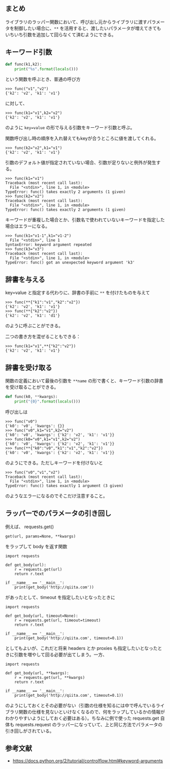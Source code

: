## まとめ

ライブラリのラッパー関数において、呼び出し元からライブラリに渡すパラメータを制御したい場合に、`**` を活用すると、渡したいパラメータが増えてきてもいちいち引数を追加して回らなくて済むようにできる。

## キーワード引数

```py
def func(k1,k2):
    print("%s".format(locals()))
```

という関数を呼ぶとき、普通の呼び方

```pycons
>>> func("v1","v2")
{'k2': 'v2', 'k1': 'v1'}
```

に対して、

```pycons
>>> func(k1="v1",k2="v2")
{'k2': 'v2', 'k1': 'v1'}
```

のように `key=value` の形で与える引数をキーワード引数と呼ぶ。

関数呼び出し時の順序を入れ替えてもkeyが合うところに値を渡してくれる。

```pycons
>>> func(k2="v2",k1="v1")
{'k2': 'v2', 'k1': 'v1'}
```

引数のデフォルト値が指定されていない場合、引数が足りないと例外が発生する。

```pycons
>>> func(k1="v1")
Traceback (most recent call last):
  File "<stdin>", line 1, in <module>
TypeError: func() takes exactly 2 arguments (1 given)
>>> func(k2="v2")
Traceback (most recent call last):
  File "<stdin>", line 1, in <module>
TypeError: func() takes exactly 2 arguments (1 given)
```

キーワードが重複した場合とか、引数名で使われていないキーワードを指定した場合はエラーになる。

```pycons
>>> func(k1="v1-1",k1="v1-2")
  File "<stdin>", line 1
SyntaxError: keyword argument repeated
>>> func(k3="v3")
Traceback (most recent call last):
  File "<stdin>", line 1, in <module>
TypeError: func() got an unexpected keyword argument 'k3'
```

## 辞書を与える

key=value と指定する代わりに、辞書の手前に `**` を付けたものを与えて

```pycons
>>> func(**{"k1":"v1","k2":"v2"})
{'k2': 'v2', 'k1': 'v1'}
>>> func(**{"k2":"v2"})
{'k2': 'v2', 'k1': 'd1'}
```

のように呼ぶことができる。

二つの書き方を混ぜることもできる：

```pycons
>>> func(k1="v1",**{"k2":"v2"})
{'k2': 'v2', 'k1': 'v1'}
```

## 辞書を受け取る

関数の定義において最後の引数を `**name` の形で書くと、キーワード引数の辞書を受け取ることができる。

```py
def func(k0, **kwargs):
    print("{0}".format(locals()))
```

呼び出しは

```pylons
>>> func("v0")
{'k0': 'v0', 'kwargs': {}}
>>> func("v0",k1="v1",k2="v2")
{'k0': 'v0', 'kwargs': {'k2': 'v2', 'k1': 'v1'}}
>>> func(k0="v0",k1="v1",k2="v2")
{'k0': 'v0', 'kwargs': {'k2': 'v2', 'k1': 'v1'}}
>>> func(**{"k0":"v0","k1":"v1","k2":"v2"})
{'k0': 'v0', 'kwargs': {'k2': 'v2', 'k1': 'v1'}}
```

のようにできる。ただしキーワードを付けないと

```
>>> func("v0","v1","v2")
Traceback (most recent call last):
  File "<stdin>", line 1, in <module>
TypeError: func() takes exactly 1 argument (3 given)
```

のようなエラーになるのでそこだけ注意すること。

## ラッパーでのパラメータの引き回し

例えば、 requests.get()

```
get(url, params=None, **kwargs)
```

をラップして body を返す関数

```
import requests

def get_body(url):
    r = requests.get(url)
    return r.text

if __name__ == '__main__':
    print(get_body('http://qiita.com'))
```

があったとして、timeout を指定したいとなったときに

```
import requests

def get_body(url, timeout=None):
    r = requests.get(url, timeout=timeout)
    return r.text

if __name__ == '__main__':
    print(get_body('http://qiita.com', timeout=0.1))
```

としてもよいが、これだと将来 headers とか proxies も指定したいとなったときに引数を増やして回る必要が出てしまう。一方、

```
import requests

def get_body(url, **kwargs):
    r = requests.get(url, **kwargs)
    return r.text

if __name__ == '__main__':
    print(get_body('http://qiita.com', timeout=0.1))
```

のようにしておくとその必要がない（引数の仕様を知るには中で呼んでいるライブラリ関数の仕様を見ないといけなくなるので、何をラップしているかの情報がわかりやすいようにしておく必要はある）。ちなみに例で使った requests.get 自体も requests.request のラッパーになっていて、上と同じ方法でパラメータの引き回しがされている。

## 参考文献

* https://docs.python.org/2/tutorial/controlflow.html#keyword-arguments
